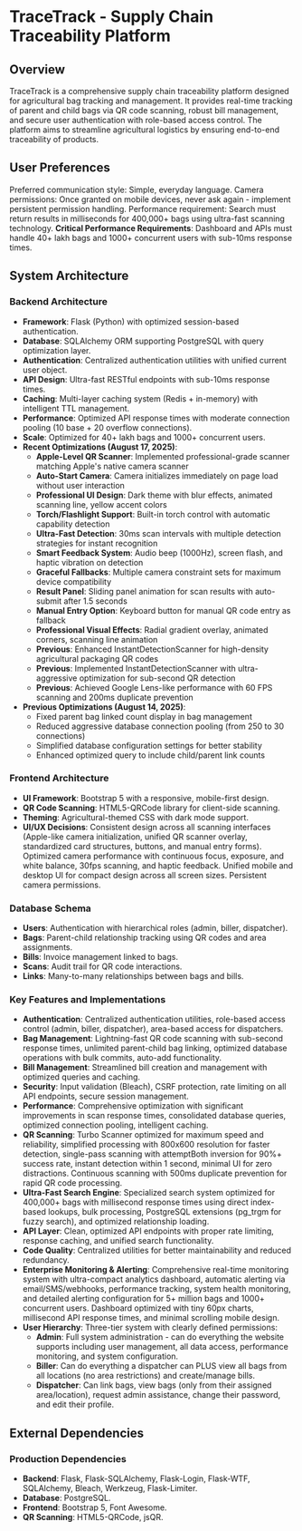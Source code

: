 # TraceTrack - Supply Chain Traceability Platform

## Overview
TraceTrack is a comprehensive supply chain traceability platform designed for agricultural bag tracking and management. It provides real-time tracking of parent and child bags via QR code scanning, robust bill management, and secure user authentication with role-based access control. The platform aims to streamline agricultural logistics by ensuring end-to-end traceability of products.

## User Preferences
Preferred communication style: Simple, everyday language.
Camera permissions: Once granted on mobile devices, never ask again - implement persistent permission handling.
Performance requirement: Search must return results in milliseconds for 400,000+ bags using ultra-fast scanning technology.
**Critical Performance Requirements**: Dashboard and APIs must handle 40+ lakh bags and 1000+ concurrent users with sub-10ms response times.

## System Architecture

### Backend Architecture
- **Framework**: Flask (Python) with optimized session-based authentication.
- **Database**: SQLAlchemy ORM supporting PostgreSQL with query optimization layer.
- **Authentication**: Centralized authentication utilities with unified current user object.
- **API Design**: Ultra-fast RESTful endpoints with sub-10ms response times.
- **Caching**: Multi-layer caching system (Redis + in-memory) with intelligent TTL management.
- **Performance**: Optimized API response times with moderate connection pooling (10 base + 20 overflow connections).
- **Scale**: Optimized for 40+ lakh bags and 1000+ concurrent users.
- **Recent Optimizations (August 17, 2025)**:
  - **Apple-Level QR Scanner**: Implemented professional-grade scanner matching Apple's native camera scanner
  - **Auto-Start Camera**: Camera initializes immediately on page load without user interaction
  - **Professional UI Design**: Dark theme with blur effects, animated scanning line, yellow accent colors
  - **Torch/Flashlight Support**: Built-in torch control with automatic capability detection
  - **Ultra-Fast Detection**: 30ms scan intervals with multiple detection strategies for instant recognition
  - **Smart Feedback System**: Audio beep (1000Hz), screen flash, and haptic vibration on detection
  - **Graceful Fallbacks**: Multiple camera constraint sets for maximum device compatibility
  - **Result Panel**: Sliding panel animation for scan results with auto-submit after 1.5 seconds
  - **Manual Entry Option**: Keyboard button for manual QR code entry as fallback
  - **Professional Visual Effects**: Radial gradient overlay, animated corners, scanning line animation
  - **Previous**: Enhanced InstantDetectionScanner for high-density agricultural packaging QR codes
  - **Previous**: Implemented InstantDetectionScanner with ultra-aggressive optimization for sub-second QR detection
  - **Previous**: Achieved Google Lens-like performance with 60 FPS scanning and 200ms duplicate prevention
- **Previous Optimizations (August 14, 2025)**:
  - Fixed parent bag linked count display in bag management
  - Reduced aggressive database connection pooling (from 250 to 30 connections)
  - Simplified database configuration settings for better stability
  - Enhanced optimized query to include child/parent link counts

### Frontend Architecture
- **UI Framework**: Bootstrap 5 with a responsive, mobile-first design.
- **QR Code Scanning**: HTML5-QRCode library for client-side scanning.
- **Theming**: Agricultural-themed CSS with dark mode support.
- **UI/UX Decisions**: Consistent design across all scanning interfaces (Apple-like camera initialization, unified QR scanner overlay, standardized card structures, buttons, and manual entry forms). Optimized camera performance with continuous focus, exposure, and white balance, 30fps scanning, and haptic feedback. Unified mobile and desktop UI for compact design across all screen sizes. Persistent camera permissions.

### Database Schema
- **Users**: Authentication with hierarchical roles (admin, biller, dispatcher).
- **Bags**: Parent-child relationship tracking using QR codes and area assignments.
- **Bills**: Invoice management linked to bags.
- **Scans**: Audit trail for QR code interactions.
- **Links**: Many-to-many relationships between bags and bills.

### Key Features and Implementations
- **Authentication**: Centralized authentication utilities, role-based access control (admin, biller, dispatcher), area-based access for dispatchers.
- **Bag Management**: Lightning-fast QR code scanning with sub-second response times, unlimited parent-child bag linking, optimized database operations with bulk commits, auto-add functionality.
- **Bill Management**: Streamlined bill creation and management with optimized queries and caching.
- **Security**: Input validation (Bleach), CSRF protection, rate limiting on all API endpoints, secure session management.
- **Performance**: Comprehensive optimization with significant improvements in scan response times, consolidated database queries, optimized connection pooling, intelligent caching.
- **QR Scanning**: Turbo Scanner optimized for maximum speed and reliability, simplified processing with 800x600 resolution for faster detection, single-pass scanning with attemptBoth inversion for 90%+ success rate, instant detection within 1 second, minimal UI for zero distractions. Continuous scanning with 500ms duplicate prevention for rapid QR code processing.
- **Ultra-Fast Search Engine**: Specialized search system optimized for 400,000+ bags with millisecond response times using direct index-based lookups, bulk processing, PostgreSQL extensions (pg_trgm for fuzzy search), and optimized relationship loading.
- **API Layer**: Clean, optimized API endpoints with proper rate limiting, response caching, and unified search functionality.
- **Code Quality**: Centralized utilities for better maintainability and reduced redundancy.
- **Enterprise Monitoring & Alerting**: Comprehensive real-time monitoring system with ultra-compact analytics dashboard, automatic alerting via email/SMS/webhooks, performance tracking, system health monitoring, and detailed alerting configuration for 5+ million bags and 1000+ concurrent users. Dashboard optimized with tiny 60px charts, millisecond API response times, and minimal scrolling mobile design.
- **User Hierarchy**: Three-tier system with clearly defined permissions:
    - **Admin**: Full system administration - can do everything the website supports including user management, all data access, performance monitoring, and system configuration.
    - **Biller**: Can do everything a dispatcher can PLUS view all bags from all locations (no area restrictions) and create/manage bills.
    - **Dispatcher**: Can link bags, view bags (only from their assigned area/location), request admin assistance, change their password, and edit their profile.

## External Dependencies

### Production Dependencies
- **Backend**: Flask, Flask-SQLAlchemy, Flask-Login, Flask-WTF, SQLAlchemy, Bleach, Werkzeug, Flask-Limiter.
- **Database**: PostgreSQL.
- **Frontend**: Bootstrap 5, Font Awesome.
- **QR Scanning**: HTML5-QRCode, jsQR.